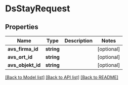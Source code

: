 # DsStayRequest

## Properties
Name | Type | Description | Notes
------------ | ------------- | ------------- | -------------
**avs_firma_id** | **string** |  | [optional] 
**avs_ort_id** | **string** |  | [optional] 
**avs_objekt_id** | **string** |  | [optional] 

[[Back to Model list]](../../README.md#documentation-for-models) [[Back to API list]](../../README.md#documentation-for-api-endpoints) [[Back to README]](../../README.md)

